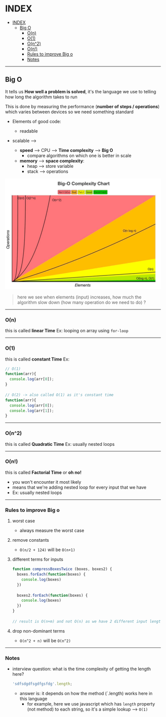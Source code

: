 # INDEX

- [INDEX](#index)
  - [Big O](#big-o)
    - [O(n)](#on)
    - [O(1)](#o1)
    - [O(n^2)](#on2)
    - [O(n!)](#on-1)
    - [Rules to improve Big o](#rules-to-improve-big-o)
    - [Notes](#notes)

---

## Big O

It tells us **How well a problem is solved**, it's the language we use to telling how long the algorithm takes to run

This is done by measuring the performance (**number of steps / operations**) which varies between devices so we need something standard

- Elements of good code:
  - readable

- scalable -->
  - **speed** --> CPU --> **Time complexity** --> **Big O**
    - compare algorithms on which one is better in scale
  - **memory** --> **space complexity**:
    - heap --> store variable
    - stack --> operations

![big-o](./img/big-o.png)
> here we see when elements (input) increases, how much the algorithm slow down (how many operation do we need to do) ?

---

### O(n)

this is called **linear Time**
Ex: looping on array using `for-loop`

---

### O(1)

this is called **constant Time**
Ex:

  ```js
  // O(1)
  function(arr){
    console.log(arr[0]);
  }
  
  // O(2) -> also called O(1) as it's constant time
  function(arr){
    console.log(arr[0]);
    console.log(arr[1]);
  }
  ```

---

### O(n^2)

this is called **Quadratic Time**
Ex: usually nested loops

---

### O(n!)

this is called **Factorial Time** or **oh no!**

- you won't encounter it most likely
- means that we're adding nested loop for every input that we have
- Ex: usually nested loops

---

### Rules to improve Big o

1. worst case
   - always measure the worst case
2. remove constants
   - `O(n/2 + 124)` will be `O(n+1)`
3. different terms for inputs

    ```js
    function compressBoxesTwice (boxes, boxes2) {
      boxes.forEach(function(boxes) {
        console.log(boxes)
      })
      
      boxes2.forEach(function(boxes) {
        console.log(boxes)
      })
    }

    // result is O(n+m) and not O(n) as we have 2 different input lengths
    ```

4. drop non-dominant terms

   - `O(n^2 + n)` will be `O(n^2)`

---

### Notes

- interview question: what is the time complexity of getting the length here?

  ```js
  'sdfsdgdfsgdfgsfdg'.length;
  ```

  - answer is: it depends on how the method (`.length) works here in this language
    - for example, here we use javascript which has `length` property (not method) to each string, so it's a simple lookup --> `O(1)`
